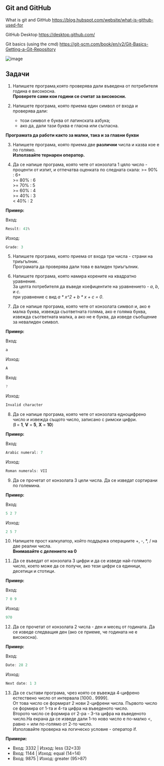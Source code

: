 ## Git and GitHub

What is git and GitHub https://blog.hubspot.com/website/what-is-github-used-for

GitHub Desktop https://desktop.github.com/

Git basics (using the cmd) https://git-scm.com/book/en/v2/Git-Basics-Getting-a-Git-Repository

![image](https://user-images.githubusercontent.com/49128895/195177324-70e262e9-efd8-494d-8234-e1a0d815eb31.png)

## Задачи

1. Напишете програма,която проверява дали въведена от потребителя година е високосна. <br />
 **Проверете сами кои години се считат за високосни.**

2. Напишете програма, която приема един символ от входа и проверява дали:
   - този символ е буква от латинската азбука;
   - ако да, дали тази буква е гласна или съгласна.

 **Програмата да работи както за малки, така и за главни букви**

3. Напишете програма, която приема две **различни** числа и казва кое е по голямо. <br />
   **Използвайте тернарен оператор.**
   
4. Да се напише програма, която чете от конзолата 1 цяло число - проценти от изпит, и отпечатва оценката по следната скала:
 \>= 90% : 6+ <br />
\>= 80% : 6 <br />
\>= 70% : 5 <br />
\>= 60% : 4 <br />
\>= 40% : 3 <br />
< 40% : 2 <br />

**Пример:**

Вход:
```c++
Result: 41%
```

Изход:
```c++
Grade: 3
```


5. Напишете програма, която приема от входа три числа - страни на триъгълник. <br />
   Програмата да проверява дали това е валиден триъгълник. <br />


6. Напишете програма, която намира корените на квадратно уравнение. <br />
   За целта потребителя да въведе коефицентите на уравнението - *a*, *b*, и *c*. <br />
   при уравнение с вид *a \* x^2 + b \* x + c = 0*. <br />
   
   
7. Да се напише програма, която чете от конзолата символ и, ако е малка буква, извежда съответната голяма, ако е голяма буква, извежда съответната малка, а ако не е буква, да изведе съобщение за невалиден символ.

**Пример:**

Вход:
```c++
a
```

Изход:
```c++
A
```

Вход:
```c++
?
```

Изход:
```c++
Invalid character
```


8. Да се напише програма, която чете от конзолата едноцифрено число и извежда същото число, записано с римски цифри. <br />
(**I**  =  **1**, **V**  =  **5**, **X**  =  **10**)

**Пример:**

Вход:
```c++
Arabic numeral: 7
```
Изход:
```c++
Roman numerals: VII
```


9. Да се прочетат от конзолата 3 цели числа. Да се изведат сортирани по големина.

 **Пример:**

Вход:
```c++
5 2 7
```
Изход:
```c++
2 5 7
```


10. Напишете прост калкулатор, който поддържа операциите +, -, *, / на две реални числа. <br />
   **Внимавайте с делението на 0**
   
   
11. Да се въведат от конзолата 3 цифри и да се изведе най-голямото число, което може да се получи, ако тези цифри са единици, десетици и стотици.

**Пример:**

Вход:
```c++
7 0 9
```
Изход:
```c++
970
```
   
   
12. Да се прочетат от конзолата 2 числа - ден и месец от годината. Да се изведе следващия ден (ако се приеме, че годината не е високосна).

**Пример:**

Вход:
```c++
Date: 28 2
```
Изход:
```c++
Next date: 1 3
```


13. Да се състави програма, чрез която се въвежда 4-цифренo естествено число от интервала [1000.. 9999]. <br />
   От това число се формират 2 нови 2-цифрени числа. Първото число се формира от 1-та и 4-та цифра на въведеното число. <br />
   Второто число се формира от 2-рa - 3-та цифра на въведеното число.На екрана да се изведе дали 1-то ново число e по-малко <, равно = или по-голямо от 2-то число. <br />
   Използвайте проверка на логическо условие - оператор if. <br />
   
 **Примери:**
   - Вход: 3332 | Изход: less (32<33)
   - Вход: 1144 | Изход: equal (14=14)
   - Вход: 9875 | Изход: greater (95>87)
